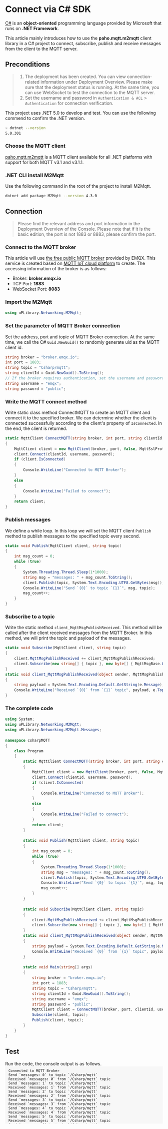 # Connect via C# SDK

[C#](https://docs.microsoft.com/en-us/dotnet/csharp/) is an **object-oriented** programming language provided by Microsoft that runs on **.NET Framework**.

This article mainly introduces how to use the **paho.mqtt.m2mqtt** client library in a C# project to connect, subscribe, publish and receive messages from the client to the MQTT server.

## Preconditions

>1. The deployment has been created. You can view connection-related information under Deployment Overview. Please make sure that the deployment status is running. At the same time, you can use WebSocket to test the connection to the MQTT server.
>2. Set the username and password in `Authentication & ACL` > `Authentication` for connection verification.

This project uses .NET 5.0 to develop and test. You can use the following commend to confirm the .NET version.
```bash
~ dotnet --version            
5.0.301
```

### Choose the MQTT client
[paho.mqtt.m2mqtt](https://www.eclipse.org/paho/clients/dotnet/) is a MQTT client available for all .NET platforms with support for both MQTT v3.1 and v3.1.1.

### .NET CLI install M2Mqtt
Use the following command in the root of the project to install M2Mqtt.
```bash
dotnet add package M2Mqtt --version 4.3.0
```


## Connection

>Please find the relevant address and port information in the Deployment Overview of the Console. Please note that if it is the basic edition, the port is not 1883 or 8883, please confirm the port.

### Connect to the MQTT broker
This article will use [the free public MQTT broker](https://www.emqx.com/en/mqtt/public-mqtt5-broker) provided by EMQX. This service is created based on [MQTT IoT cloud platform](https://www.emqx.com/en/cloud) to create. The accessing information of the broker is as follows:
- Broker: **broker.emqx.io**
- TCP Port: **1883**
- WebSocket Port: **8083**

### Import the M2Mqtt
```csharp
using uPLibrary.Networking.M2Mqtt;
```

### Set the parameter of MQTT Broker connection
Set the address, port and topic of MQTT Broker connection. At the same time, we call the C# `Guid.NewGuid()` to randomly generate uid as the MQTT client id.
```csharp
string broker = "broker.emqx.io";
int port = 1883;
string topic = "Csharp/mqtt";
string clientId = Guid.NewGuid().ToString();
// If the broker requires authentication, set the username and password
string username = "emqx";
string password = "public";
```

### Write the MQTT connect method
Write static class method ConnectMQTT to create an MQTT client and connect it to the specified broker. We can determine whether the client is connected successfully according to the client's property of `IsConnected`. In the end, the client is returned.
```csharp
static MqttClient ConnectMQTT(string broker, int port, string clientId, string username, string password)
{
    MqttClient client = new MqttClient(broker, port, false, MqttSslProtocols.None, null, null);
    client.Connect(clientId, username, password);
    if (client.IsConnected)
    {
        Console.WriteLine("Connected to MQTT Broker");
    }
    else
    {
        Console.WriteLine("Failed to connect");
    }
    return client;
}
```

### Publish messages
We define a while loop. In this loop we will set the MQTT client `Publish` method to publish messages to the specified topic every second.
```csharp
static void Publish(MqttClient client, string topic)
{
    int msg_count = 0;
    while (true)
    {
        System.Threading.Thread.Sleep(1*1000);
        string msg = "messages: " + msg_count.ToString();
        client.Publish(topic, System.Text.Encoding.UTF8.GetBytes(msg));
        Console.WriteLine("Send `{0}` to topic `{1}`", msg, topic);
        msg_count++;
    }
}
```

### Subscribe to a topic
Write the static method `client_MqttMsgPublishReceived`. This method will be called after the client received messages from the MQTT Broker. In this method, we will print the topic and payload of the messages.
```csharp
static void Subscribe(MqttClient client, string topic)
{
    client.MqttMsgPublishReceived += client_MqttMsgPublishReceived;
    client.Subscribe(new string[] { topic }, new byte[] { MqttMsgBase.QOS_LEVEL_AT_MOST_ONCE });
}
static void client_MqttMsgPublishReceived(object sender, MqttMsgPublishEventArgs e)
{
    string payload = System.Text.Encoding.Default.GetString(e.Message);
    Console.WriteLine("Received `{0}` from `{1}` topic", payload, e.Topic.ToString());
}
```

### The complete code
```csharp
using System;
using uPLibrary.Networking.M2Mqtt;
using uPLibrary.Networking.M2Mqtt.Messages;

namespace csharpMQTT
{
    class Program
    {
        static MqttClient ConnectMQTT(string broker, int port, string clientId, string username, string password)
        {
            MqttClient client = new MqttClient(broker, port, false, MqttSslProtocols.None, null, null);
            client.Connect(clientId, username, password);
            if (client.IsConnected)
            {
                Console.WriteLine("Connected to MQTT Broker");
            }
            else
            {
                Console.WriteLine("Failed to connect");
            }
            return client;
        }

        static void Publish(MqttClient client, string topic)
        {
            int msg_count = 0;
            while (true)
            {
                System.Threading.Thread.Sleep(1*1000);
                string msg = "messages: " + msg_count.ToString();
                client.Publish(topic, System.Text.Encoding.UTF8.GetBytes(msg));
                Console.WriteLine("Send `{0}` to topic `{1}`", msg, topic);
                msg_count++;
            }
        }

        static void Subscribe(MqttClient client, string topic)
        {
            client.MqttMsgPublishReceived += client_MqttMsgPublishReceived;
            client.Subscribe(new string[] { topic }, new byte[] { MqttMsgBase.QOS_LEVEL_AT_MOST_ONCE });
        }
        static void client_MqttMsgPublishReceived(object sender, MqttMsgPublishEventArgs e)
        {
            string payload = System.Text.Encoding.Default.GetString(e.Message);
            Console.WriteLine("Received `{0}` from `{1}` topic", payload, e.Topic.ToString());
        }

        static void Main(string[] args)
        {
            string broker = "broker.emqx.io";
            int port = 1883;
            string topic = "Csharp/mqtt";
            string clientId = Guid.NewGuid().ToString();
            string username = "emqx";
            string password = "public";
            MqttClient client = ConnectMQTT(broker, port, clientId, username, password);
            Subscribe(client, topic);
            Publish(client, topic);
        }
    }
}
```

## Test
Run the code, the console output is as follows. ![c_sharp_connect](./_assets/c_sharp_connect.png)